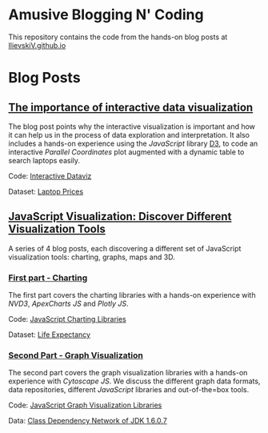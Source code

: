 # Amusive Blogging N' Coding

This repository contains the code from the hands-on blog posts at [IlievskiV.github.io](https://ilievskiv.github.io/)

# Blog Posts

## [The importance of interactive data visualization](https://ilievskiv.github.io/blog/2020-02-08-interactive-dataviz/)

The blog post points why the interactive visualization is important and how it can help us in the process
of data exploration and interpretation. It also includes a hands-on experience using the *JavaScript* library
[D3](https://d3js.org/), to code an interactive *Parallel Coordinates* plot augmented with a dynamic table to search
laptops easily.

Code: [Interactive Dataviz](/Interactive%20Dataviz) 

Dataset: [Laptop Prices](https://www.kaggle.com/ionaskel/laptop-prices)

## [JavaScript Visualization: Discover Different Visualization Tools](/JavaScript%20Visualization%20Zoo)

A series of 4 blog posts, each discovering a different set of JavaScript visualization tools: charting, graphs, maps
and 3D.

### [First part - Charting](https://ilievskiv.github.io/blog/2020-03-10-viz-tools-pt1/)
The first part covers the charting libraries with a hands-on experience with *NVD3*, *ApexCharts JS* and *Plotly JS*.

Code: [JavaScript Charting Libraries](/JavaScript%20Visualization%20Zoo/Charting)

Dataset: [Life Expectancy](https://ourworldindata.org/life-expectancy)

### [Second Part - Graph Visualization](https://ilievskiv.github.io/blog/2020-03-24-viz-tools-pt2-2/)

The second part covers the graph visualization libraries with a hands-on experience with *Cytoscape JS*.
We discuss the different graph data formats, data repositories, different *JavaScript* libraries and
out-of-the=box tools.

Code: [JavaScript Graph Visualization Libraries](/JavaScript%20Visualization%20Zoo/Graphs)

Data: [Class Dependency Network of JDK 1.6.0.7](http://konect.uni-koblenz.de/networks/subelj_jdk)